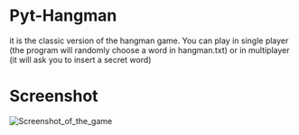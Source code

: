# Pyt-Hangman

it is the classic version of the hangman game.
You can play in single player (the program will randomly choose a word in hangman.txt) or in multiplayer (it will ask you to insert a secret word)

# Screenshot 

![Screenshot_of_the_game](https://github.com/DrLux/Pyt-Hangman/hangman.jpg)